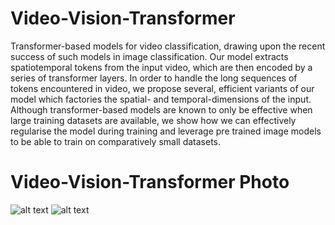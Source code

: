 # Video-Vision-Transformer
Transformer-based models for video classification, drawing upon the recent success of such models in image classification. Our model extracts spatiotemporal tokens from the input video, which are then encoded by a series of transformer layers. In order to handle the long sequences of tokens encountered in video, we propose several, efficient variants of our model which factories the spatial- and temporal-dimensions of the input. Although transformer-based models are known to only be effective when large training datasets are available, we show how we can effectively regularise the model during training and leverage pre trained image models to be able to train on comparatively small datasets. 

# Video-Vision-Transformer Photo
![alt text](https://github.com/google-research/scenic/blob/main/scenic/projects/vivit/data/vivit.png?raw=true)
![alt text](https://github.com/google-research/scenic/blob/main/scenic/projects/vivit/data/vivit.png?raw=true)
